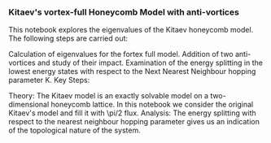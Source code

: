 ### Kitaev's vortex-full Honeycomb Model with anti-vortices

This notebook explores the eigenvalues of the Kitaev honeycomb model. The following steps are carried out:

Calculation of eigenvalues for the fortex full model.
Addition of two anti-vortices and study of their impact.
Examination of the energy splitting in the lowest energy states with respect to the Next Nearest Neighbour hopping parameter K.
Key Steps:

Theory: The Kitaev model is an exactly solvable model on a two-dimensional honeycomb lattice. In this notebook we consider the original Kitaev's model and fill it with \pi/2 flux.
Analysis: The energy splitting with respect to the nearest neighbour hopping parameter gives us an indication of the topological nature of the system.

